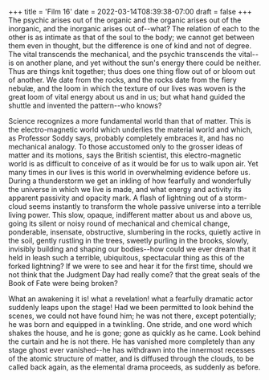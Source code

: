 +++
title = 'Film 16'
date = 2022-03-14T08:39:38-07:00
draft = false
+++
The psychic arises out of the organic and the organic arises out of the inorganic, and the inorganic arises out of--what? The relation of each to the other is as intimate as that of the soul to the body; we cannot get between them even in thought, but the difference is one of kind and not of degree. The vital transcends the mechanical, and the psychic transcends the vital--is on another plane, and yet without the sun's energy there could be neither. Thus are things knit together; thus does one thing flow out of or bloom out of another. We date from the rocks, and the rocks date from the fiery nebulæ, and the loom in which the texture of our lives was woven is the great loom of vital energy about us and in us; but what hand guided the shuttle and invented the pattern--who knows?

Science recognizes a more fundamental world than that of matter. This is the electro-magnetic world which underlies the material world and which, as Professor Soddy says, probably completely embraces it, and has no mechanical analogy. To those accustomed only to the grosser ideas of matter and its motions, says the British scientist, this electro-magnetic world is as difficult to conceive of as it would be for us to walk upon air. Yet many times in our lives is this world in overwhelming evidence before us. During a thunderstorm we get an inkling of how fearfully and wonderfully the universe in which we live is made, and what energy and activity its apparent passivity and opacity mark. A flash of lightning out of a storm-cloud seems instantly to transform the whole passive universe into a terrible living power. This slow, opaque, indifferent matter about us and above us, going its silent or noisy round of mechanical and chemical change, ponderable, insensate, obstructive, slumbering in the rocks, quietly active in the soil, gently rustling in the trees, sweetly purling in the brooks, slowly, invisibly building and shaping our bodies--how could we ever dream that it held in leash such a terrible, ubiquitous, spectacular thing as this of the forked lightning? If we were to see and hear it for the first time, should we not think that the Judgment Day had really come? that the great seals of the Book of Fate were being broken?

What an awakening it is! what a revelation! what a fearfully dramatic actor suddenly leaps upon the stage! Had we been permitted to look behind the scenes, we could not have found him; he was not there, except potentially; he was born and equipped in a twinkling. One stride, and one word which shakes the house, and he is gone; gone as quickly as he came. Look behind the curtain and he is not there. He has vanished more completely than any stage ghost ever vanished--he has withdrawn into the innermost recesses of the atomic structure of matter, and is diffused through the clouds, to be called back again, as the elemental drama proceeds, as suddenly as before.
